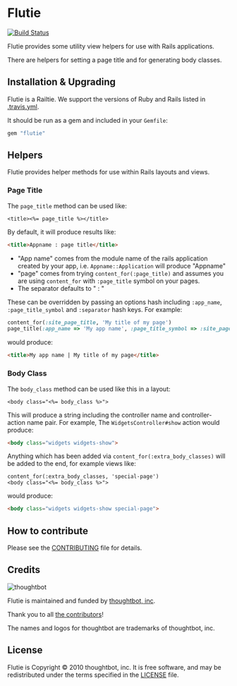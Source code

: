 # Flutie

[![Build Status](https://travis-ci.org/thoughtbot/flutie.svg?branch=master)](https://travis-ci.org/thoughtbot/flutie)

Flutie provides some utility view helpers for use with Rails applications.

There are helpers for setting a page title and for generating body classes.

## Installation & Upgrading

Flutie is a Railtie. We support the versions of Ruby and Rails listed in
[.travis.yml](.travis.yml).

It should be run as a gem and included in your `Gemfile`:

```ruby
gem "flutie"
```

## Helpers

Flutie provides helper methods for use within Rails layouts and views.

### Page Title

The `page_title` method can be used like:

```erb
<title><%= page_title %></title>
```

By default, it will produce results like:

```html
<title>Appname : page title</title>
```

* "App name" comes from the module name of the rails application created by your
  app, i.e. `Appname::Application` will produce "Appname"
* "page" comes from trying `content_for(:page_title)` and assumes you are using
  `content_for` with `:page_title` symbol on your pages.
* The separator defaults to " : "

These can be overridden by passing an options hash including `:app_name`,
`:page_title_symbol` and `:separator` hash keys. For example:

```ruby
content_for(:site_page_title, 'My title of my page')
page_title(:app_name => 'My app name', :page_title_symbol => :site_page_title, :separator => " | ")
```

would produce:

```html
<title>My app name | My title of my page</title>
```

### Body Class

The `body_class` method can be used like this in a layout:

```erb
<body class="<%= body_class %>">
```

This will produce a string including the controller name and controller-action
name pair.  For example, The `WidgetsController#show` action would produce:

```html
<body class="widgets widgets-show">
```

Anything which has been added via `content_for(:extra_body_classes)` will be
added to the end, for example views like:

```erb
content_for(:extra_body_classes, 'special-page')
<body class="<%= body_class %>">
```

would produce:

```html
<body class="widgets widgets-show special-page">
```

## How to contribute

Please see the [CONTRIBUTING](CONTRIBUTING.md) file for details.

## Credits

![thoughtbot](http://thoughtbot.com/images/tm/logo.png)

Flutie is maintained and funded by [thoughtbot, inc].

Thank you to all [the contributors]!

The names and logos for thoughtbot are trademarks of thoughtbot, inc.

## License

Flutie is Copyright © 2010 thoughtbot, inc. It is free software, and may be
redistributed under the terms specified in the [LICENSE](LICENSE) file.

[thoughtbot, inc]: http://thoughtbot.com/community
[the contributors]: https://github.com/thoughtbot/flutie/contributors
